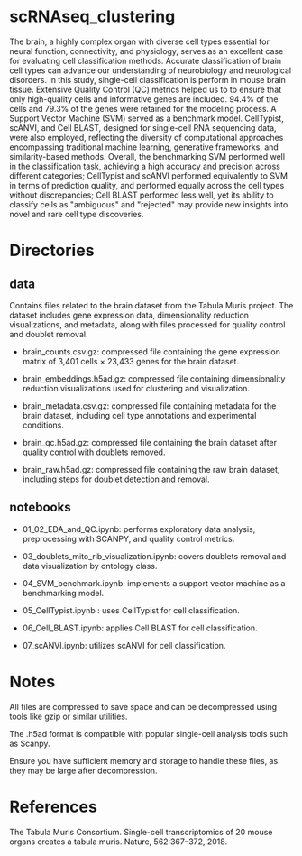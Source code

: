 # scRNAseq_clustering

The brain, a highly complex organ with diverse cell types essential for neural function, connectivity, and physiology, serves
as an excellent case for evaluating cell classification methods. Accurate classification of brain cell types can advance our
understanding of neurobiology and neurological disorders. In this study, single-cell classification is perform in mouse brain
tissue. Extensive Quality Control (QC) metrics helped us to to ensure that only high-quality cells and informative genes are
included. 94.4% of the cells and 79.3% of the genes were retained for the modeling process. A Support Vector Machine
(SVM) served as a benchmark model. CellTypist, scANVI, and Cell BLAST, designed for single-cell RNA sequencing
data, were also employed, reflecting the diversity of computational approaches encompassing traditional machine learning,
generative frameworks, and similarity-based methods. Overall, the benchmarking SVM performed well in the classification
task, achieving a high accuracy and precision across different categories; CellTypist and scANVI performed equivalently
to SVM in terms of prediction quality, and performed equally across the cell types without discrepancies; Cell BLAST
performed less well, yet its ability to classify cells as "ambiguous" and "rejected" may provide new insights into novel and
rare cell type discoveries.

# Directories 

## data

Contains files related to the brain dataset from the Tabula Muris project. 
The dataset includes gene expression data, 
dimensionality reduction visualizations, and metadata, 
along with files processed for quality control and doublet removal.


* brain_counts.csv.gz: compressed file containing the gene expression matrix of 3,401 cells × 23,433 genes for the brain dataset.

* brain_embeddings.h5ad.gz: compressed file containing dimensionality reduction visualizations used for clustering and visualization.

* brain_metadata.csv.gz: compressed file containing metadata for the brain dataset, including cell type annotations and experimental conditions.

* brain_qc.h5ad.gz: compressed file containing the brain dataset after quality control with doublets removed.

* brain_raw.h5ad.gz: compressed file containing the raw brain dataset, including steps for doublet detection and removal.

## notebooks 
* 01_02_EDA_and_QC.ipynb: performs exploratory data analysis, preprocessing with SCANPY, and quality control metrics.

* 03_doublets_mito_rib_visualization.ipynb: covers doublets removal and data visualization by ontology class.

* 04_SVM_benchmark.ipynb: implements a support vector machine as a benchmarking model.

* 05_CellTypist.ipynb : uses CellTypist for cell classification.

* 06_Cell_BLAST.ipynb: applies Cell BLAST for cell classification.

* 07_scANVI.ipynb: utilizes scANVI for cell classification.

# Notes

All files are compressed to save space and can be decompressed using tools like gzip or similar utilities.

The .h5ad format is compatible with popular single-cell analysis tools such as Scanpy.

Ensure you have sufficient memory and storage to handle these files, as they may be large after decompression.


# References

The Tabula Muris Consortium. Single-cell transcriptomics of
20 mouse organs creates a tabula muris. Nature, 562:367–372, 2018.
